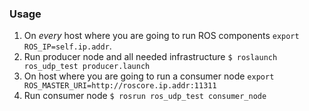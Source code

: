 ### Usage
1. On _every_ host where you are going to run ROS components ```export ROS_IP=self.ip.addr```.
1. Run producer node and all needed infrastructure ```$ roslaunch ros_udp_test producer.launch```
1. On host where you are going to run a consumer node ```export ROS_MASTER_URI=http://roscore.ip.addr:11311```
1. Run consumer node ```$ rosrun ros_udp_test consumer_node```

